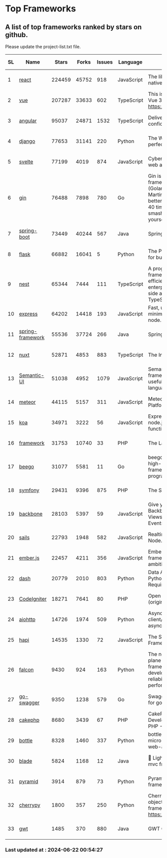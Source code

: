# Top Frameworks
## A list of top frameworks ranked by stars on github.  
Please update the project-list.txt file.

| SL| Name  | Stars| Forks| Issues | Language | Description | Last Commit |
| --| ------| -----| ---- | ------ | -------- | ----------- | ----------- |
| 1 | [react](https://github.com/facebook/react) | 224459 | 45752 | 918 | JavaScript | The library for web and native user interfaces. | 2024-06-21 23:48:14 |
| 2 | [vue](https://github.com/vuejs/vue) | 207287 | 33633 | 602 | TypeScript | This is the repo for Vue 2. For Vue 3, go to https://github.com/vuejs/core | 2024-06-14 12:52:12 |
| 3 | [angular](https://github.com/angular/angular) | 95037 | 24871 | 1532 | TypeScript | Deliver web apps with confidence 🚀 | 2024-06-21 17:04:45 |
| 4 | [django](https://github.com/django/django) | 77653 | 31141 | 220 | Python | The Web framework for perfectionists with deadlines. | 2024-06-21 19:51:41 |
| 5 | [svelte](https://github.com/sveltejs/svelte) | 77199 | 4019 | 874 | JavaScript | Cybernetically enhanced web apps | 2024-06-22 00:36:12 |
| 6 | [gin](https://github.com/gin-gonic/gin) | 76488 | 7898 | 780 | Go | Gin is a HTTP web framework written in Go (Golang). It features a Martini-like API with much better performance -- up to 40 times faster. If you need smashing performance, get yourself some Gin. | 2024-06-15 16:28:08 |
| 7 | [spring-boot](https://github.com/spring-projects/spring-boot) | 73449 | 40244 | 567 | Java | Spring Boot | 2024-06-21 15:38:34 |
| 8 | [flask](https://github.com/pallets/flask) | 66882 | 16041 | 5 | Python | The Python micro framework for building web applications. | 2024-06-07 19:04:18 |
| 9 | [nest](https://github.com/nestjs/nest) | 65344 | 7444 | 111 | TypeScript | A progressive Node.js framework for building efficient, scalable, and enterprise-grade server-side applications with TypeScript/JavaScript 🚀 | 2024-06-20 07:49:26 |
| 10 | [express](https://github.com/expressjs/express) | 64202 | 14418 | 193 | JavaScript | Fast, unopinionated, minimalist web framework for node. | 2024-06-10 21:19:11 |
| 11 | [spring-framework](https://github.com/spring-projects/spring-framework) | 55536 | 37724 | 266 | Java | Spring Framework | 2024-06-21 12:35:33 |
| 12 | [nuxt](https://github.com/nuxt/nuxt) | 52871 | 4853 | 883 | TypeScript | The Intuitive Vue Framework. | 2024-06-21 11:12:43 |
| 13 | [Semantic-UI](https://github.com/Semantic-Org/Semantic-UI) | 51038 | 4952 | 1079 | JavaScript | Semantic is a UI component framework based around useful principles from natural language. | 2023-01-11 17:05:32 |
| 14 | [meteor](https://github.com/meteor/meteor) | 44115 | 5157 | 311 | JavaScript | Meteor, the JavaScript App Platform | 2024-06-17 17:07:07 |
| 15 | [koa](https://github.com/koajs/koa) | 34971 | 3222 | 56 | JavaScript | Expressive middleware for node.js using ES2017 async functions | 2024-06-20 04:26:12 |
| 16 | [framework](https://github.com/laravel/framework) | 31753 | 10740 | 33 | PHP | The Laravel Framework. | 2024-06-21 15:52:51 |
| 17 | [beego](https://github.com/beego/beego) | 31077 | 5581 | 11 | Go | beego is an open-source, high-performance web framework for the Go programming language. | 2024-05-26 06:25:36 |
| 18 | [symfony](https://github.com/symfony/symfony) | 29431 | 9396 | 875 | PHP | The Symfony PHP framework | 2024-06-21 08:00:07 |
| 19 | [backbone](https://github.com/jashkenas/backbone) | 28103 | 5397 | 59 | JavaScript | Give your JS App some Backbone with Models, Views, Collections, and Events | 2024-03-06 23:22:47 |
| 20 | [sails](https://github.com/balderdashy/sails) | 22793 | 1948 | 582 | JavaScript | Realtime MVC Framework for Node.js | 2024-05-17 22:00:56 |
| 21 | [ember.js](https://github.com/emberjs/ember.js) | 22457 | 4211 | 356 | JavaScript | Ember.js - A JavaScript framework for creating ambitious web applications | 2024-06-17 20:26:28 |
| 22 | [dash](https://github.com/plotly/dash) | 20779 | 2010 | 803 | Python | Data Apps & Dashboards for Python. No JavaScript Required. | 2024-06-21 15:04:56 |
| 23 | [CodeIgniter](https://github.com/bcit-ci/CodeIgniter) | 18271 | 7641 | 80 | PHP | Open Source PHP Framework (originally from EllisLab) | 2024-03-20 03:51:42 |
| 24 | [aiohttp](https://github.com/aio-libs/aiohttp) | 14726 | 1974 | 509 | Python | Asynchronous HTTP client/server framework for asyncio and Python | 2024-06-17 22:07:30 |
| 25 | [hapi](https://github.com/hapijs/hapi) | 14535 | 1330 | 72 | JavaScript | The Simple, Secure Framework Developers Trust | 2024-06-12 08:03:13 |
| 26 | [falcon](https://github.com/falconry/falcon) | 9430 | 924 | 163 | Python | The no-magic web data plane API and microservices framework for Python developers, with a focus on reliability, correctness, and performance at scale. | 2024-05-07 19:30:52 |
| 27 | [go-swagger](https://github.com/go-swagger/go-swagger) | 9350 | 1238 | 579 | Go | Swagger 2.0 implementation for go | 2024-05-13 17:21:38 |
| 28 | [cakephp](https://github.com/cakephp/cakephp) | 8680 | 3439 | 67 | PHP | CakePHP: The Rapid Development Framework for PHP - Official Repository | 2024-06-12 22:08:53 |
| 29 | [bottle](https://github.com/bottlepy/bottle) | 8328 | 1460 | 337 | Python | bottle.py is a fast and simple micro-framework for python web-applications. | 2024-01-03 22:31:48 |
| 30 | [blade](https://github.com/lets-blade/blade) | 5824 | 1168 | 12 | Java | :rocket: Lightning fast and elegant mvc framework for Java8 | 2024-06-17 01:05:35 |
| 31 | [pyramid](https://github.com/Pylons/pyramid) | 3914 | 879 | 73 | Python | Pyramid - A Python web framework | 2024-06-10 16:09:42 |
| 32 | [cherrypy](https://github.com/cherrypy/cherrypy) | 1800 | 357 | 250 | Python | CherryPy is a pythonic, object-oriented HTTP framework.      https://cherrypy.dev | 2024-06-14 15:21:15 |
| 33 | [gwt](https://github.com/gwtproject/gwt) | 1485 | 370 | 880 | Java | GWT Open Source Project | 2024-06-04 17:54:18 |

### Last updated at : 2024-06-22 00:54:27
